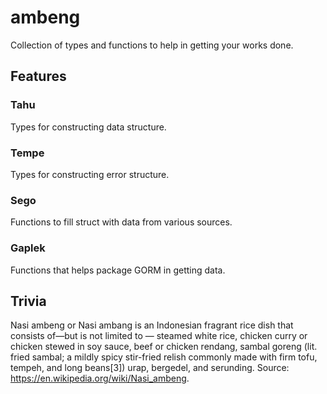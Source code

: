 # ambeng
Collection of types and functions to help in getting your works done.

## Features
### Tahu
Types for constructing data structure.

### Tempe
Types for constructing error structure.

### Sego
Functions to fill struct with data from various sources.

### Gaplek
Functions that helps package GORM in getting data.

## Trivia
Nasi ambeng or Nasi ambang is an Indonesian fragrant rice dish that consists of—but is not limited to — steamed white rice, chicken curry or chicken stewed in soy sauce, beef or chicken rendang, sambal goreng (lit. fried sambal; a mildly spicy stir-fried relish commonly made with firm tofu, tempeh, and long beans[3]) urap, bergedel, and serunding. Source: https://en.wikipedia.org/wiki/Nasi_ambeng.